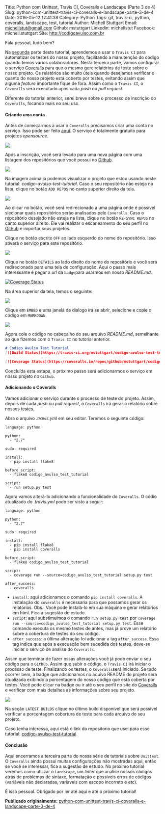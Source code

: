 Title: Python com Unittest, Travis CI, Coveralls e Landscape (Parte 3 de 4)
Slug: python-com-unittest-travis-ci-coveralls-e-landscape-parte-3-de-4
Date: 2016-05-12 12:41:38
Category: Python
Tags: git, travis-ci, python, coveralls, landscape, test, tutorial
Author: Michell Stuttgart
Email: michellstut@gmail.com
Github: mstuttgart
Linkedin: michellstut
Facebook: michell.stuttgart
Site: http://codigoavulso.com.br

Fala pessoal, tudo bem?

Na [segunda](python-com-unittest-travis-ci-coveralls-e-landscape-parte-2-de-4.html) parte deste tutorial, aprendemos a usar o `Travis CI` para automatizar os testes do nosso projeto, facilitando a manutenção do código quando temos vários colaboradores. Nesta terceira parte, vamos configurar o serviço [Coveralls](https://coveralls.io) para que o mesmo gere relatórios de teste sobre o nosso projeto. Os relatórios são muito úteis quando desejamos verificar o quanto do nosso projeto está coberto por testes, evitando assim que alguma *feature* importante fique de fora. Assim como o `Travis CI`, o `Coveralls` será executado após cada *push* ou *pull request*.

Diferente do tutorial anterior, serei breve sobre o processo de inscrição do `Coveralls`, focando mais no seu uso.

#### Criando uma conta

Antes de começarmos a usar o `Coveralls` precisamos criar uma conta no serviço. Isso pode ser feito [aqui](https://coveralls.io/). O serviço é totalmente gratuíto para projetos *opensource*.

![](images/mstuttgart/snapshot_17.png)

Após a inscrição, você será levado para uma nova página com uma listagem dos repositórios que você possui no [Github](https://github.com/).

![](images/mstuttgart/snapshot_18.png)

Na imagem acima já podemos visualizar o projeto que estou usando neste tutorial: *codigo-avulso-test-tutorial*. Caso o seu repositório não esteja na lista, clique no botão `ADD REPOS` no canto superior direito da tela.

![](images/mstuttgart/snapshot_19.png)

Ao clicar no botão, você será redirecionado a uma página onde é possível slecionar quais repositórios serão analisados pelo `Coveralls`. Caso o repositório desejado não esteja na lista, clique no botão `RE-SYNC REPOS` no canto superior direito. Ele vai realizar o escaneamento do seu perfil no [Github](https://github.com/) e importar seus projetos.

Clique no botão escrito `OFF` ao lado esquerdo do nome do repositório. Isso ativará o serviço para este repositório.

![](images/mstuttgart/snapshot_20.png)

Clique no botão `DETAILS` ao lado direito do nome do repositório e você será redirecionado para uma tela de configuração. Aqui o passo mais interessante é pegar a *url* da `badge`para usarmos em nosso *README.md*.

[![Coverage Status](https://coveralls.io/repos/github/mstuttgart/codigo-avulso-test-tutorial/badge.svg?branch=master)](https://coveralls.io/github/mstuttgart/codigo-avulso-test-tutorial?branch=master)

Na área superior da tela, temos o seguinte:

![](images/mstuttgart/snapshot_21.png)

Clique em `EMBED` e uma janelá de dialogo irá se abrir, selecione e copie o código em `MARKDOWN`.

![](images/mstuttgart/snapshot_22.png)

Agora cole o código no cabeçalho do seu arquivo *README.md*, semelhante ao que fizemos com o `Travis CI` no tutorial anterior.

```markdown
# Codigo Avulso Test Tutorial
[![Build Status](https://travis-ci.org/mstuttgart/codigo-avulso-test-tutorial.svg?branch=master)](https://travis-ci.org/mstuttgart/codigo-avulso-test-tutorial)

[![Coverage Status](https://coveralls.io/repos/github/mstuttgart/codigo-avulso-test-tutorial/badge.svg?branch=master)](https://coveralls.io/github/mstuttgart/codigo-avulso-test-tutorial?branch=master)

```
Concluída esta estapa, o próximo passo será adicionarmos o serviço em nosso projeto no `Github`.

#### Adicionando o Coveralls

Vamos adicionar o serviço durante o processo de teste do projeto. Assim, depois de cada *push* ou *pull request*, o `Coveralls` irá gerar o relatório sobre nossos testes.

Abra o arquivo *.travis.yml* em seu editor. Teremos o seguinte código:

```travis
language: python

python:
  - "2.7"

sudo: required

install:
  - pip install flake8

before_script:
  - flake8 codigo_avulso_test_tutorial

script:
  - run setup.py test

```
Agora vamos alterá-lo adicionando a funcionalidade do `Coveralls`. O códio atualizado do *.travis.yml* pode ser visto a seguir:

```travis
language: python

python:
  - "2.7"

sudo: required

install:
  - pip install flake8
  - pip install coveralls

before_script:
  - flake8 codigo_avulso_test_tutorial

script:
  - coverage run --source=codigo_avulso_test_tutorial setup.py test

after_success:
  - coveralls

```
* `install`:  aqui adicionamos o comando `pip install coveralls`. A instalação do `coveralls` é necessaria para que possamos gerar os relatórios. Obs.: Você pode instalá-lo em sua máquina e gerar relátorios em html. Fica a sugestão de estudo.
* `script`: aqui substimuímos o comando `run setup.py test` por `coverage run --source=codigo_avulso_test_tutorial setup.py test`. Esse comando executa os mesmo testes de antes, mas já prove um relatório sobre a cobertura de testes do seu código.
* `after_success`: a última alteração foi adicionar a tag `after_success`. Essa tag indica que após a execuação bem sucedida dos testes, deve-se iniciar o serviço de analise do `Coveralls`.

Assim que terminar de fazer essas alterações você já pode enviar o seu código para o `Github`. Assim que subir o código, o `Travis CI` irá iniciar o processo de teste. Finalizando os testes, o `Coveralls`será iniciado. Se tudo ocorrer bem, a badge que adicionamos no aquivo README do projeto será atualizada exibindo a porcentagem do nosso código que está coberta por testes. Você pode clicar na badge ou ir até o seu perfil no site do [Coveralls](https://coveralls.io) e verificar com mais detalhes as informações sobre seu projeto.

![](images/mstuttgart/snapshot_23.png)

Na seção `LATEST BUILDS` clique no último build disponível que será possível verificar a porcentagem cobertura de teste para cada arquivo do seu projeto.

Caso tenha interessa, aqui está o link do repositorio que usei para esse tutorial: [codigo-avulso-test-tutorial](https://github.com/mstuttgart/codigo-avulso-test-tutorial).

#### Conclusão

Aqui encerramos a terceira parte do nossa série de tutoriais sobre `Unittest`. O `Coveralls` ainda possui muitas configurações não mostradas aqui, então se você se interessar, fica a sugestão de estudo. No próximo tutorial veremos como utilizar o `Landscape`, um *linter* que analise nossos códigos atrás de problemas de sintaxe, formatação e possíveis erros de códigos (variáveis não declaradas, varíaveis com escopo incorreto e etc).

É isso pessoal. Obrigado por ler até aqui e até o próximo tutorial!

**Publicado originalmente:** [python-com-unittest-travis-ci-coveralls-e-landscape-parte-3-de-4](http://codigoavulso.com.br/python-com-unittest-travis-ci-coveralls-e-landscape-parte-3-de-4.html)
